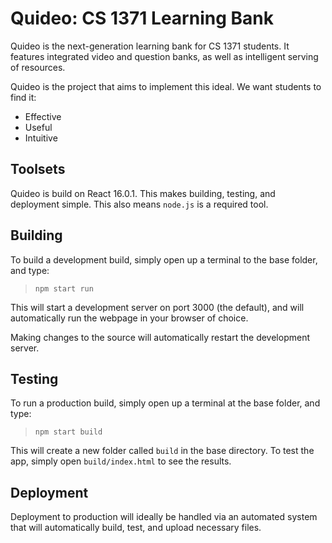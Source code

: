 # Quideo: CS 1371 Learning Bank

Quideo is the next-generation learning bank for CS 1371 students. It features integrated video and question banks, as well as intelligent serving of resources.

Quideo is the project that aims to implement this ideal. We want students to find it:

* Effective
* Useful
* Intuitive

## Toolsets

Quideo is build on React 16.0.1. This makes building, testing, and deployment simple. This also means `node.js` is a required tool.

## Building

To build a development build, simply open up a terminal to the base folder, and type:

> `npm start run`

This will start a development server on port 3000 (the default), and will automatically run the webpage in your browser of choice.

Making changes to the source will automatically restart the development server.

## Testing

To run a production build, simply open up a terminal at the base folder, and type:

> `npm start build`

This will create a new folder called `build` in the base directory. To test the app, simply open `build/index.html` to see the results.

## Deployment

Deployment to production will ideally be handled via an automated system that will automatically build, test, and upload necessary files.
